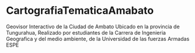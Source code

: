 # CartografiaTematicaAmabato
Geovisor Interactivo de la Ciudad de Ambato Ubicado en la provincia de Tungurahua, Realizado por estudiantes de la Carrera de Ingenieria Geografica y del medio ambiente, de la Universidad de las fuerzas Armadas ESPE
